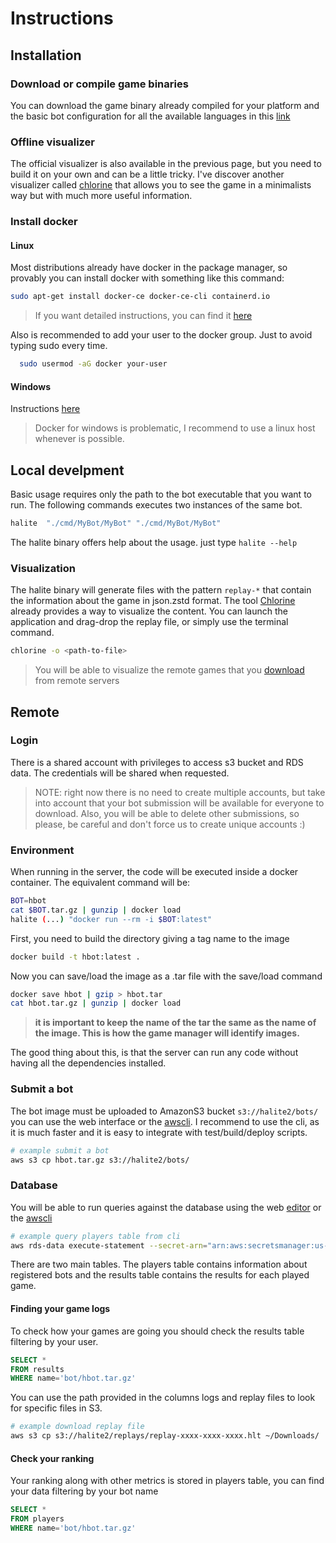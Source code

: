 # Instructions

## Installation

### Download or compile game binaries

You can download the game binary already compiled for your platform and the basic bot configuration for all the available languages in this [link](https://2017.halite.io/learn-programming-challenge/downloads-and-starter-kits/)

### Offline visualizer

The official visualizer is also available in the previous page, but you need to build it on your own and can be a little tricky. I've discover another visualizer called [chlorine](https://github.com/fohristiwhirl/chlorine) that allows you to see the game in a minimalists way but with much more useful information.

### Install docker

#### Linux

Most distributions already have docker in the package manager, so provably you can install docker with something like this command:

```sh
sudo apt-get install docker-ce docker-ce-cli containerd.io
```

> If you want detailed instructions, you can find it [here](https://docs.docker.com/install/linux/docker-ce/ubuntu/)

Also is recommended to add your user to the docker group. Just to avoid typing sudo every time.

```sh
  sudo usermod -aG docker your-user
```

#### Windows

Instructions [here](https://docs.docker.com/docker-for-windows/install/)

> Docker for windows is problematic, I recommend to use a linux host whenever is possible.


## Local develpment

Basic usage requires only the path to the bot executable that you want to run. The following commands executes two instances of the same bot.

```sh
halite  "./cmd/MyBot/MyBot" "./cmd/MyBot/MyBot"
```

The halite binary offers help about the usage. just type  `halite --help`

### Visualization

The halite binary will generate files with the pattern `replay-*` that contain the information about the game in json.zstd format. The tool [Chlorine](#offline-visualizer) already provides a way to visualize the content. You can launch the application and drag-drop the replay file, or simply use the terminal command.

```sh
chlorine -o <path-to-file>
```

> You will be able to visualize the remote games that you [download](#finding-your-game-logs) from remote servers

## Remote

### Login

There is a shared account with privileges to access s3 bucket and RDS data. The credentials will be shared when requested.

> NOTE: right now there is no need to create multiple accounts, but take into account that your bot submission will be available for everyone to download. Also, you will be able to delete other submissions, so please, be careful and don't force us to create unique accounts :)

### Environment

When running in the server, the code will be executed inside a docker container. The equivalent command will be:

```sh
BOT=hbot
cat $BOT.tar.gz | gunzip | docker load 
halite (...) "docker run --rm -i $BOT:latest"
```

First, you need to build the directory giving a tag name to the image

```sh
docker build -t hbot:latest .
```

Now you can save/load the image as a .tar file with the save/load command

```sh
docker save hbot | gzip > hbot.tar
cat hbot.tar.gz | gunzip | docker load
```

> **it is important to keep the name of the tar the same as the name of the image. This is how the game manager will identify images.**

The good thing about this, is that the server can run any code without having all the dependencies installed.

### Submit a bot

The bot image must be uploaded to AmazonS3 bucket `s3://halite2/bots/` you can use the web interface or the [awscli]. I recommend to use the cli, as it is much faster and it is easy to integrate with test/build/deploy scripts.

```sh
# example submit a bot
aws s3 cp hbot.tar.gz s3://halite2/bots/
```

### Database


You will be able to run queries against the database using the web [editor](https://console.aws.amazon.com/rds/home?region=us-east-1#query-editor:) or the [awscli]

```sh
# example query players table from cli
aws rds-data execute-statement --secret-arn="arn:aws:secretsmanager:us-east-1:294919704567:secret:rds-db-credentials/cluster-37N3X5JRMMOX6HK32XKZO7Y6EQ/admin-7H38e9" --resource-arn="arn:aws:rds:us-east-1:294919704567:cluster:halitedb" --sql="select * from haliteTest.players;"
```

There are two main tables. The players table contains information about registered bots and the results table contains the results for each played game.

#### Finding your game logs

To check how your games are going you should check the results table filtering by your user.

```sql
SELECT *
FROM results
WHERE name='bot/hbot.tar.gz'
```

You can use the path provided in the columns logs and replay files to look for specific files in S3.

```sh
# example download replay file
aws s3 cp s3://halite2/replays/replay-xxxx-xxxx-xxxx.hlt ~/Downloads/
```

#### Check your ranking

Your ranking along with other metrics is stored in players table, you can find your data filtering by your bot name

```sql
SELECT *
FROM players
WHERE name='bot/hbot.tar.gz'
```

[awscli]: https://docs.aws.amazon.com/cli/latest/userguide/install-linux-al2017.html